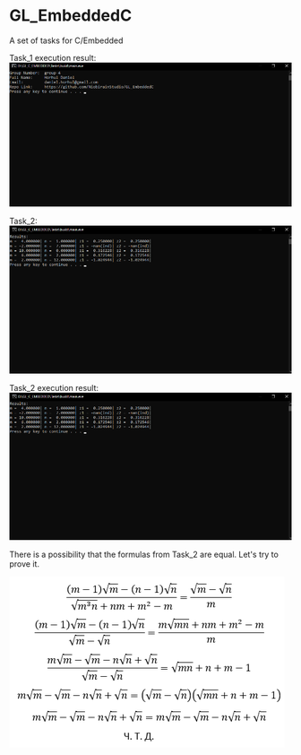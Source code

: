 # GL_EmbeddedC
A set of tasks for C/Embedded

Task_1 execution result:
![task_1_result](task_1/result.png)

Task_2:
![task_2](task_2/result.png)

Task_2 execution result:
![task_2_result](task_2/result.png)

There is a possibility that the formulas from Task_2 are equal. Let's try to prove it.

![task_2_proof](task_2/proof.png)